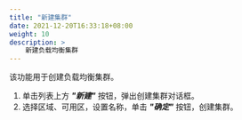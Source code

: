 ```yaml
---
title: "新建集群"
date: 2021-12-20T16:33:18+08:00
weight: 10
description: >
    新建负载均衡集群
---
```


该功能用于创建负载均衡集群。

1. 单击列表上方 **_"新建"_** 按钮，弹出创建集群对话框。
2. 选择区域、可用区，设置名称，单击 **_"确定"_** 按钮，创建集群。